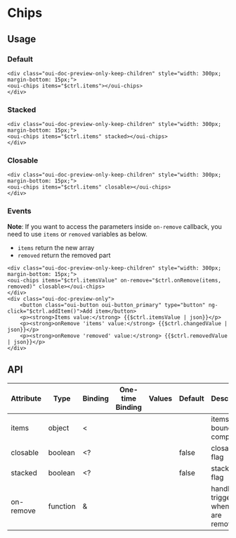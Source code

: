# Chips

<component-status cx-design="complete" ux="complete"></component-status>

## Usage

### Default

```html:preview
<div class="oui-doc-preview-only-keep-children" style="width: 300px; margin-bottom: 15px;">
<oui-chips items="$ctrl.items"></oui-chips>
</div>
```

### Stacked

```html:preview
<div class="oui-doc-preview-only-keep-children" style="width: 300px; margin-bottom: 15px;">
<oui-chips items="$ctrl.items" stacked></oui-chips>
</div>
```

### Closable

```html:preview
<div class="oui-doc-preview-only-keep-children" style="width: 300px; margin-bottom: 15px;">
<oui-chips items="$ctrl.items" closable></oui-chips>
</div>
```

### Events

**Note**: If you want to access the parameters inside `on-remove` callback, you need to use `items` or `removed` variables as below.

* `items` return the new array
* `removed` return the removed part

```html:preview
<div class="oui-doc-preview-only-keep-children" style="width: 300px; margin-bottom: 15px;">
<oui-chips items="$ctrl.itemsValue" on-remove="$ctrl.onRemove(items, removed)" closable></oui-chips>
</div>
<div class="oui-doc-preview-only">
    <button class="oui-button oui-button_primary" type="button" ng-click="$ctrl.addItem()">Add item</button>
    <p><strong>Items value:</strong> {{$ctrl.itemsValue | json}}</p>
    <p><strong>onRemove 'items' value:</strong> {{$ctrl.changedValue | json}}</p>
    <p><strong>onRemove 'removed' value:</strong> {{$ctrl.removedValue | json}}</p>
</div>
```

## API

| Attribute     | Type     | Binding | One-time Binding | Values    | Default   | Description                               |
| ----          | ----     | ----    | ----             | ----      | ----      | ----                                      |
| items         | object   | <       |                  |           |           | items bound to component                  |
| closable      | boolean  | <?      |                  |           | false     | closable flag                             |
| stacked       | boolean  | <?      |                  |           | false     | stacked flag                              |
| on-remove     | function | &       |                  |           |           | handler triggered when items are removed  |
